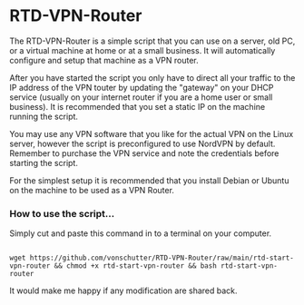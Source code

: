# RTD-VPN-Router

The RTD-VPN-Router is a simple script that you can use on a server, old PC, or a virtual machine at home or at a small business. It will automatically configure and setup that machine as a VPN router. 

After you have started the script you only have to direct all your traffic to the IP address of the VPN touter by updating the "gateway" on your DHCP service (usually on your internet router if you are a home user or small business). It is recommended that you set a static IP on the machine running the script.

You may use any VPN software that you like for the actual VPN on the Linux server, however the script is preconfigured to use NordVPN by default. Remember to purchase the VPN service and note the credentials before starting the script.

For the simplest setup it is recommended that you install Debian or Ubuntu on the machine to be used as a VPN Router. 

### How to use the script...
Simply cut and paste this command in to a terminal on your computer.  

```

wget https://github.com/vonschutter/RTD-VPN-Router/raw/main/rtd-start-vpn-router && chmod +x rtd-start-vpn-router && bash rtd-start-vpn-router 

```

It would make me happy if any modification are shared back. 
